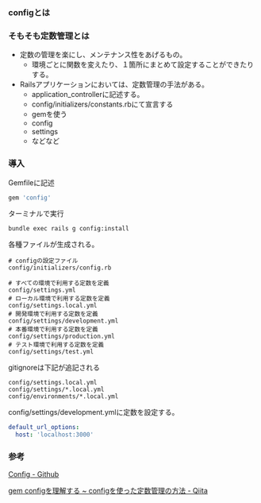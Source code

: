 ### configとは

### そもそも定数管理とは
- 定数の管理を楽にし、メンテナンス性をあげるもの。
  - 環境ごとに関数を変えたり、１箇所にまとめて設定することができたりする。
- Railsアプリケーションにおいては、定数管理の手法がある。
  - application_controllerに記述する。
  - config/initializers/constants.rbにて宣言する
  -  gemを使う
    - config
    - settings
    - などなど  

### 導入
Gemfileに記述
```rb
gem 'config'
```
ターミナルで実行
```
bundle exec rails g config:install
```
各種ファイルが生成される。
```
# configの設定ファイル
config/initializers/config.rb

# すべての環境で利用する定数を定義
config/settings.yml
# ローカル環境で利用する定数を定義
config/settings.local.yml
# 開発環境で利用する定数を定義
config/settings/development.yml
# 本番環境で利用する定数を定義
config/settings/production.yml
# テスト環境で利用する定数を定義
config/settings/test.yml
```
gitignoreは下記が追記される
```
config/settings.local.yml
config/settings/*.local.yml
config/environments/*.local.yml
```
config/settings/development.ymlに定数を設定する。
```yml
default_url_options:
  host: 'localhost:3000'
```


### 参考
[Config - Github](https://github.com/rubyconfig/config)

[gem configを理解する ~ configを使った定数管理の方法 - Qiita](https://qiita.com/tanutanu/items/8d3b06d0d42af114a383)
